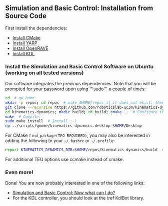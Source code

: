 ## Simulation and Basic Control: Installation from Source Code

First install the dependencies:
- [Install CMake](https://github.com/roboticslab-uc3m/installation-guides/blob/develop/install_cmake.md)
- [Install YARP](https://github.com/roboticslab-uc3m/installation-guides/blob/develop/install_yarp.md)
- [Install OpenRAVE](https://github.com/roboticslab-uc3m/installation-guides/blob/develop/install_openrave.md)
- [Install KDL](https://github.com/roboticslab-uc3m/installation-guides/blob/develop/install_kdl.md)

### Install the Simulation and Basic Control Software on Ubuntu (working on all tested versions)

Our software integrates the previous dependencies. Note that you will be prompted for your password upon using '''sudo''' a couple of times:

```bash
cd  # go home
mkdir -p repos; cd repos  # make $HOME/repos if it does not exist; then, enter it
git clone --recursive https://github.com/roboticslab-uc3m/kinematics-dynamics.git  # Download kinematics-dynamics software from the repository; Use --recursive to get embedded repositories (technically, git submodules)
cd kinematics-dynamics; mkdir build; cd build; cmake ..  # Configure the kinematics-dynamics software
make  # Compile
sudo make install  # Install :-)
cp ../scripts/gnome/kinematics-dynamics.desktop $HOME/Desktop
```

For CMake `find_package(TEO REQUIRED)`, you may also be interested in adding the following to your `~/.bashrc` or `~/.profile`:
```bash
export KINEMATICS_DYNAMICS_DIR=$HOME/repos/kinematics-dynamics/build  # Points to where TEOConfig.cmake is generated upon running CMake
```

For additional TEO options use ccmake instead of cmake.

### Even more!

Done! You are now probably interested in one of the following links:
- [Simulation and Basic Control: Now what can I do?]( teo_post_install.md )
- For the KDL controller, you should look at the \ref KdlBot library.

